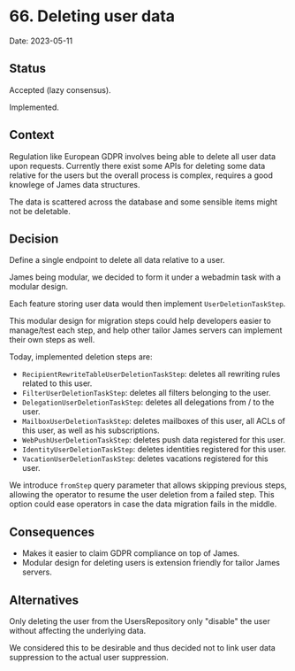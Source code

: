 # 66. Deleting user data

Date: 2023-05-11

## Status

Accepted (lazy consensus).

Implemented.

## Context

Regulation like European GDPR involves being able to delete all user data upon requests. Currently there exist some APIs
for deleting some data relative for the users but the overall process is complex, requires a good knowlege of James data structures.

The data is scattered across the database and some sensible items might not be deletable.

## Decision

Define a single endpoint to delete all data relative to a user.

James being modular, we decided to form it under a webadmin task with a modular design.

Each feature storing user data would then implement `UserDeletionTaskStep`.

This modular design for migration steps could help developers easier to manage/test each step, and help other tailor 
James servers can implement their own steps as well.

Today, implemented deletion steps are:

- `RecipientRewriteTableUserDeletionTaskStep`: deletes all rewriting rules related to this user.
- `FilterUserDeletionTaskStep`: deletes all filters belonging to the user.
- `DelegationUserDeletionTaskStep`: deletes all delegations from / to the user.
- `MailboxUserDeletionTaskStep`: deletes mailboxes of this user, all ACLs of this user, as well as his subscriptions.
- `WebPushUserDeletionTaskStep`: deletes push data registered for this user.
- `IdentityUserDeletionTaskStep`: deletes identities registered for this user.
- `VacationUserDeletionTaskStep`: deletes vacations registered for this user.


We introduce `fromStep` query parameter that allows skipping previous steps, allowing the operator to resume the user deletion from a failed step.
This option could ease operators in case the data migration fails in the middle.

## Consequences

- Makes it easier to claim GDPR compliance on top of James.
- Modular design for deleting users is extension friendly for tailor James servers.

## Alternatives

Only deleting the user from the UsersRepository only "disable" the user without affecting the underlying data.

We considered this to be desirable and thus decided not to link user data suppression to the actual user suppression.
